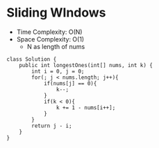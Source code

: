 # Sliding WIndows
* Time Complexity: O(N)
* Space Complexity: O(1)
	* N as length of nums
```
class Solution {
    public int longestOnes(int[] nums, int k) {
        int i = 0, j = 0;
        for(; j < nums.length; j++){
            if(nums[j] == 0){
                k--;
            }
            if(k < 0){
                k += 1 - nums[i++];
            }
        }
        return j - i;
    }
}
```